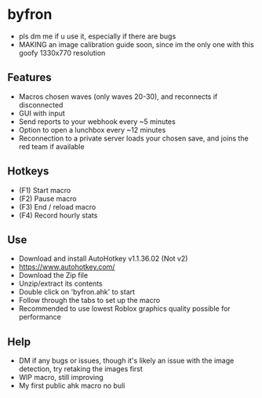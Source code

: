 # byfron
- pls dm me if u use it, especially if there are bugs
- MAKING an image calibration guide soon, since im the only one with this goofy 1330x770 resolution

## Features
- Macros chosen waves (only waves 20-30), and reconnects if disconnected
- GUI with input 
- Send reports to your webhook every ~5 minutes
- Option to open a lunchbox every ~12 minutes
- Reconnection to a private server loads your chosen save, and joins the red team if available

## Hotkeys
- (F1) Start macro
- (F2) Pause macro
- (F3) End / reload macro
- (F4) Record hourly stats

## Use
- Download and install AutoHotkey v1.1.36.02 (Not v2)
- https://www.autohotkey.com/
- Download the Zip file
- Unzip/extract its contents
- Double click on 'byfron.ahk' to start
- Follow through the tabs to set up the macro
- Recommended to use lowest Roblox graphics quality possible for performance

## Help
- DM if any bugs or issues, though it's likely an issue with the image detection, try retaking the images first
- WIP macro, still improving
- My first public ahk macro no buli

 

